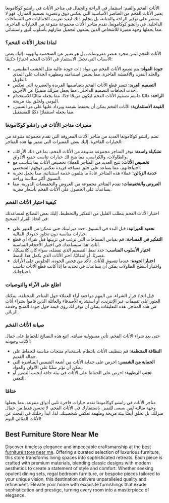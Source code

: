 الأثاث الفخم والقيم: استثمار في الراحة والجمال في متاجر الأثاث في رانشو كوكامونغا</h2>
يعتبر الأثاث الفخم من العناصر الأساسية التي تعكس ذوق وعصرية تصميم المنازل. فهو لا يقتصر على توفير الراحة والمتانة، بل يتجاوز ذلك ليعيد تعريف الجماليات في المساحات الداخلية. في رانشو كوكامونغا، تقدم متاجر الأثاث مجموعة متنوعة من الخيارات الفاخرة، مما يجعلها وجهة مميزة للأشخاص الذين يسعون لتجميل منازلهم بأسلوب أنيق واستثنائي.
<h3>لماذا تختار الأثاث الفخم؟</h3>
الأثاث الفخم ليس مجرد عنصر مفروشات، بل هو تعبير عن الشخصية والهوية. إليك بعض الأسباب التي تجعل الاستثمار في الأثاث الفخم اختيارًا حكيمًا:
<ul>
 	<li><strong>جودة المواد:</strong> يتم تصنيع الأثاث الفخم من مواد ذات جودة عالية مثل الخشب الطبيعي، والجلد النقي، والأقمشة الفاخرة، مما يضمن استدامته ومظهره الجذاب على المدى الطويل.</li>
 	<li><strong>التصميم الفريد:</strong> تتميز قطع الأثاث الفخم بتصاميمها الفريدة والعصرية التي تعكس أحدث اتجاهات التصميم الداخلي، مما يجعل منزلك متميزًا عن الآخرين.</li>
 	<li><strong>الراحة:</strong> غالبًا ما يتم تصميم الأثاث الفخم ليكون مريحًا جدًا، مما يجعله مثاليًا للاستخدام اليومي ولخلق بيئة مريحة.</li>
 	<li><strong>القيمة الاستثمارية:</strong> الأثاث الفخم يمكن أن يحتفظ بقيمته ويزداد عليها على مر السنين، مما يجعله استثمارًا ذكيًا للمستقبل.</li>
</ul>
<h3>مميزات متاجر الأثاث في رانشو كوكامونغا</h3>
تضم رانشو كوكامونغا العديد من متاجر الأثاث المعروفة التي تقدم مجموعة متنوعة من الخيارات الفاخرة. إليك بعض المميزات التي تتميز بها هذه المتاجر:
<ul>
 	<li><strong>تشكيلة واسعة:</strong> توفر المتاجر مجموعة متنوعة من الأثاث الفخم، بما في ذلك الأرائك، والطاولات، والكراسي، مما يتيح لك خيارات تناسب جميع الأذواق.</li>
 	<li><strong>تخصيص الأثاث:</strong> تتيح العديد من المتاجر للعملاء تخصيص الأثاث بما يتناسب مع احتياجاتهم، مما يساعد على خلق مساحة فريدة تعكس ذوقهم الشخصي.</li>
 	<li><strong>خدمة الزبائن:</strong> عملاء هذه المتاجر عادةً ما يتلقون خدمة استثنائية، مما يجعل تجربة التسوق أكثر سلاسة وراحة.</li>
 	<li><strong>العروض والتخفيضات:</strong> تقدم المتاجر مجموعة من العروض والتخفيضات الدورية، مما يساعدك على الحصول على الأثاث الفخم بأسعار مغرية.</li>
</ul>
<h3>كيفية اختيار الأثاث الفخم</h3>
اختيار الأثاث الفخم يتطلب القليل من التفكير والتخطيط. إليك بعض النصائح لمساعدتك في اتخاذ القرار الصحيح:
<ul>
 	<li><strong>تحديد الميزانية:</strong> قبل البدء في التسوق، حدد ميزانيتك حتى تتمكن من العثور على خيارات مناسبة دون تجاوز حدودك المالية.</li>
 	<li><strong>التفكير في المساحة:</strong> قم بقياس المساحات التي ترغب في تزيينها قبل شراء أي قطع أثاث. هذا سيساعدك في اختيار الأحجام المناسبة.</li>
 	<li><strong>اختيار الأسلوب المناسب:</strong> حدد نمط التصميم الذي تفضله، سواء كان كلاسيكيًا، عصريًا، أو انتقائيًا. اختر الأثاث الذي يكمل هذا النمط.</li>
 	<li><strong>اختبار الجودة:</strong> عندما تتسوق للأثاث، تأكد من فحص الجودة. الجلوس على الأرائك واختبار أسطح الطاولات يمكن أن يساعدك في تحديد ما إذا كانت قطع الأثاث تناسب احتياجاتك.</li>
</ul>
<h3>اطلع على الآراء والتوصيات</h3>
قبل اتخاذ قرار الشراء، من المهم مراجعة آراء العملاء حول المتاجر المختلفة. يمكنك العثور على تقييمات عبر الإنترنت، أو استشارة الأصدقاء والعائلة الذين قاموا بشراء أثاث من هذه المتاجر. هذه التعليقات يمكن أن توفر لك رؤى قيمة حول جودة المنتج وخدمة الزبائن.
<h3>صيانة الأثاث الفخم</h3>
حتى بعد شراء الأثاث الفخم، تأتي مسؤولية صيانته. اتبع هذه النصائح للحفاظ على جمال الأثاث وجودته:
<ul>
 	<li><strong>النظافة المنتظمة:</strong> قم بتنظيف الأثاث بانتظام باستخدام منتجات مناسبة للحفاظ على جماله القديم.</li>
 	<li><strong>الحماية من الشمس:</strong> احرص على حماية الأثاث من أشعة الشمس المباشرة التي يمكن أن تؤثر سلبًا على الألوان والمواد.</li>
 	<li><strong>تجنب الرطوبة:</strong> احرص على الحفاظ على الأثاث في بيئة جافة لتجنب التضرر أو التعفن.</li>
</ul>
<h3>ختامًا</h3>
متاجر الأثاث في رانشو كوكامونغا تقدم خيارات فاخرة تلبي أذواق متنوعة، مما يجعلها وجهة مثالية لمن يسعى للتميز. باستثمارك في الأثاث الفخم، لا تحسن فقط من جمال منزلك، بل تخلق أيضًا بيئة مريحة وملهمة تعكس شخصيتك. لذا، ابدأ رحلتك في البحث عن الأثاث المثالي اليوم!
<h2>Best Furniture Store Near Me</h2>
Discover timeless elegance and impeccable craftsmanship at the <a href="https://www.mobiliacleopatra.com/">best furniture store near me</a>. Offering a curated selection of luxurious furniture, this store transforms living spaces into sophisticated retreats. Each piece is crafted with premium materials, blending classic designs with modern aesthetics to create a statement of style and comfort. Whether seeking opulent dining sets, regal bedroom furniture, or bespoke pieces tailored to your unique vision, this destination delivers unparalleled quality and refinement. Elevate your home with exquisite furnishings that exude sophistication and prestige, turning every room into a masterpiece of elegance.
